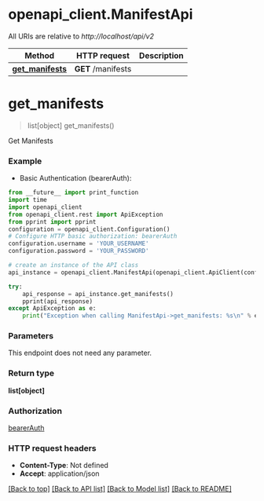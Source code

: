 # openapi_client.ManifestApi

All URIs are relative to *http://localhost/api/v2*

Method | HTTP request | Description
------------- | ------------- | -------------
[**get_manifests**](ManifestApi.md#get_manifests) | **GET** /manifests | 


# **get_manifests**
> list[object] get_manifests()



Get Manifests

### Example

* Basic Authentication (bearerAuth): 
```python
from __future__ import print_function
import time
import openapi_client
from openapi_client.rest import ApiException
from pprint import pprint
configuration = openapi_client.Configuration()
# Configure HTTP basic authorization: bearerAuth
configuration.username = 'YOUR_USERNAME'
configuration.password = 'YOUR_PASSWORD'

# create an instance of the API class
api_instance = openapi_client.ManifestApi(openapi_client.ApiClient(configuration))

try:
    api_response = api_instance.get_manifests()
    pprint(api_response)
except ApiException as e:
    print("Exception when calling ManifestApi->get_manifests: %s\n" % e)
```

### Parameters
This endpoint does not need any parameter.

### Return type

**list[object]**

### Authorization

[bearerAuth](../README.md#bearerAuth)

### HTTP request headers

 - **Content-Type**: Not defined
 - **Accept**: application/json

[[Back to top]](#) [[Back to API list]](../README.md#documentation-for-api-endpoints) [[Back to Model list]](../README.md#documentation-for-models) [[Back to README]](../README.md)


